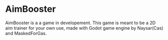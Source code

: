 # AimBooster
AimBooster is a a game in developement. This game is meant to be a 2D aim trainer for your own use, made with Godot game engine by Naysar(Cas) and MaskedForGas.
